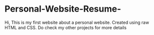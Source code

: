 # Personal-Website-Resume-
Hi, This is my first website about a personal website. Created using raw HTML and CSS. Do check my other projects for more details
